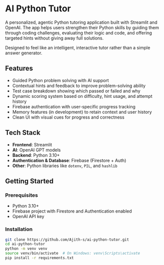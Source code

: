 # AI Python Tutor

A personalized, agentic Python tutoring application built with Streamlit and OpenAI. The app helps users strengthen their Python skills by guiding them through coding challenges, evaluating their logic and code, and offering targeted hints without giving away full solutions.

Designed to feel like an intelligent, interactive tutor rather than a simple answer generator.

## Features

- Guided Python problem solving with AI support
- Contextual hints and feedback to improve problem-solving ability
- Test case breakdown showing which passed or failed and why
- Dynamic scoring system based on difficulty, hint usage, and attempt history
- Firebase authentication with user-specific progress tracking
- Memory features (in development) to retain context and user history
- Clean UI with visual cues for progress and correctness

## Tech Stack

- **Frontend**: Streamlit
- **AI**: OpenAI GPT models
- **Backend**: Python 3.10+
- **Authentication & Database**: Firebase (Firestore + Auth)
- **Other**: Python libraries like `dotenv`, `PIL`, and `hashlib`

## Getting Started

### Prerequisites

- Python 3.10+
- Firebase project with Firestore and Authentication enabled
- OpenAI API key

### Installation

```bash
git clone https://github.com/Ajith-s/ai-python-tutor.git
cd ai-python-tutor
python -m venv venv
source venv/bin/activate  # On Windows: venv\Scripts\activate
pip install -r requirements.txt
